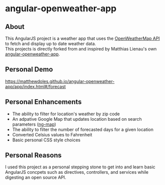 ﻿# angular-openweather-app

## About
This AngularJS project is a weather app that uses the [OpenWeatherMap API](http://openweathermap.org/API/) to fetch and display up to date weather data. <br/>
This projects is directly forked from and inspired by Matthias Lienau's own [angular-openweather-app](https://github.com/atufkas/angular-openweather-app).

## Personal Demo
https://matthewdoles.github.io/angular-openweather-app/app/index.html#/forecast

## Personal Enhancements
* The ability to filter for location's weather by zip code
* An adpative Google Map that updates location based on search parameters ([ng-map](https://ngmap.github.io/))
* The ability to filter the number of forecasted days for a given location 
* Converted Celsius values to Fahrenheit
* Basic personal CSS style choices

## Personal Reasons
I used this project as a personal stepping stone to get into and learn basic AngularJS concpets such as directives, controllers, and services while digesting an open source API.